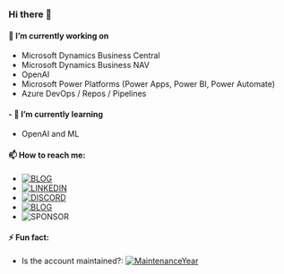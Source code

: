 ### Hi there 👋

#### 🔭 I’m currently working on 
- Microsoft Dynamics Business Central
- Microsoft Dynamics Business NAV
- OpenAI
- Microsoft Power Platforms (Power Apps, Power BI, Power Automate)
- Azure DevOps / Repos / Pipelines

#### - 🌱 I’m currently learning 
- OpenAI and ML

#### 📫 How to reach me: 
- [![BLOG](https://img.shields.io/badge/wordpress-black?style=for-the-badge&logo=wordpress)](https://manishkutar.wordpress.com/)
- [![LINKEDIN](https://img.shields.io/badge/Linkedin-black?style=for-the-badge&logo=linkedin)](https://www.linkedin.com/in/manishkutar/)
- [![DISCORD](https://img.shields.io/discord/866568970235412490?style=for-the-badge)](https://discord.com/channels/866568970235412490)
- [![BLOG](https://img.shields.io/github/followers/ManishKutar?style=social)]()
- ![SPONSOR](https://img.shields.io/github/sponsors/ManishKutar)

#### ⚡ Fun fact: 
- Is the account maintained?: [![MaintenanceYear](https://img.shields.io/maintenance/yes/2022)]()
<!--
**ManishKutar/ManishKutar** is a ✨ _special_ ✨ repository because its `README.md` (this file) appears on your GitHub profile.

Here are some ideas to get you started:

- 🔭 I’m currently working on ...
- 🌱 I’m currently learning ...
- 👯 I’m looking to collaborate on ...
- 🤔 I’m looking for help with ...
- 💬 Ask me about ...
- 📫 How to reach me: ...
- 😄 Pronouns: ...
- ⚡ Fun fact: ...
-->
